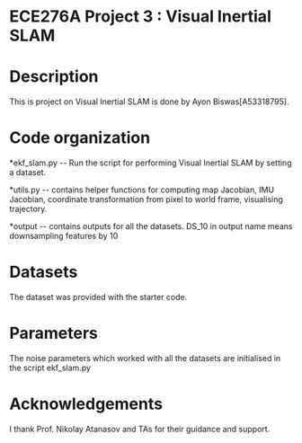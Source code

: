 # ECE276A Project 3 : Visual Inertial SLAM

Description
===========
This is project on Visual Inertial SLAM is done by Ayon Biswas[A53318795].

Code organization
=================
*ekf_slam.py -- Run the script for performing Visual Inertial SLAM by setting a dataset.
 
*utils.py -- contains helper functions for computing map Jacobian, IMU Jacobian, coordinate transformation from pixel to world frame, visualising trajectory.

*output -- contains outputs for all the datasets. DS_10 in output name means downsampling features by 10

Datasets
========
The dataset was provided with the starter code.

Parameters
==========
The noise parameters which worked with all the datasets are initialised in the script ekf_slam.py

Acknowledgements
================
I thank Prof. Nikolay Atanasov and TAs for their guidance and support.




